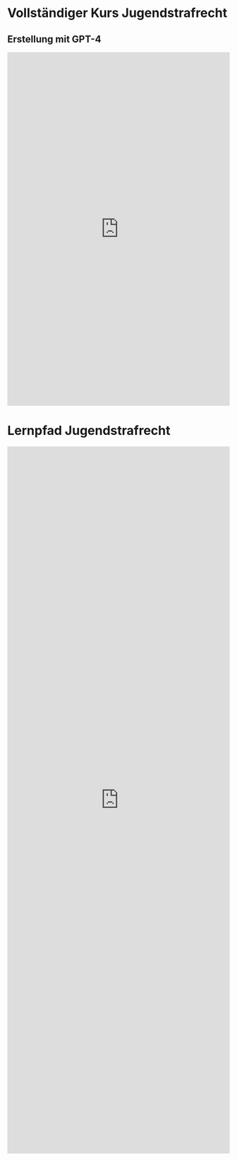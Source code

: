 # Vollständiger Kurs Jugendstrafrecht
## Erstellung mit GPT-4

<iframe src="https://chat.openai.com/share/7ad5b78b-450e-4998-a9e7-6ea7a41387ec" style="border:0px #ffffff none;" name="myiFrame" scrolling="no" frameborder="1" marginheight="0px" marginwidth="0px" height="800px" width="100%" allowfullscreen></iframe>

# Lernpfad Jugendstrafrecht

<iframe src="https://app.lumi.education/flow/641c0f039270adb4cb936df8" style="border:0px #ffffff none;" name="myiFrame" scrolling="no" frameborder="1" marginheight="0px" marginwidth="0px" height="1600px" width="100%" allowfullscreen></iframe>

